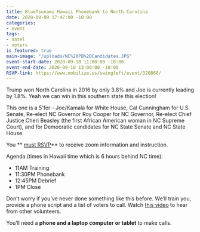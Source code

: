 ```yaml
---
title: BlueTsunami Hawaii Phonebank to North Carolina
date: 2020-09-09 17:47:00 -10:00
categories:
- event
tags:
- natel
- voters
is featured: true
main-image: "/uploads/NC%20PB%20Candidates.JPG"
event-start-date: 2020-09-18 11:00:00 -10:00
event-end-date: 2020-09-18 13:00:00 -10:00
RSVP-link: https://www.mobilize.us/swingleft/event/320868/
---
```


Trump won North Carolina in 2016 by only 3.8% and Joe is currently leading by 1.8%. Yeah we can win in this southern state this election!

This one is a 5'fer - Joe/Kamala for White House, Cal Cunningham for U.S. Senate, Re-elect NC Governor Roy Cooper for NC Governor, Re-elect Chief Justice Cheri Beasley (the first African American woman in NC Supreme Court), and for Democratic candidates for NC State Senate and NC State House.

You ** [must RSVP](https://www.mobilize.us/swingleft/event/320868/)** to receive zoom information and instruction.

Agenda (times in Hawaii time which is 6 hours behind NC time):
* 11AM Training
* 11:30PM Phonebank
* 12:45PM Debrief
* 1PM Close

Don’t worry if you’ve never done something like this before. We’ll train you, provide a phone script and a list of voters to call.  Watch [this video](https://www.youtube.com/watch?v=6J9vREXbXlM&feature=youtu.be) to hear from other volunteers.

You’ll need a **phone and a laptop computer or tablet** to make calls.